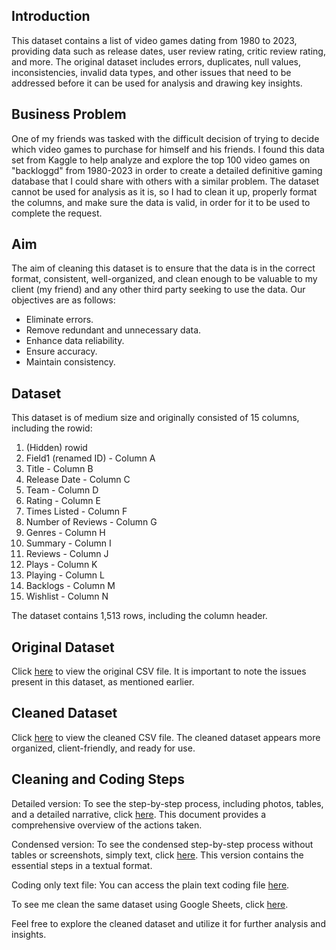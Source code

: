 ## Introduction

This dataset contains a list of video games dating from 1980 to 2023, providing data such as release dates, user review rating, critic review rating, and more. The original dataset includes errors, duplicates, null values, inconsistencies, invalid data types, and other issues that need to be addressed before it can be used for analysis and drawing key insights.

## Business Problem

One of my friends was tasked with the difficult decision of trying to decide which video games to purchase for himself and his friends. I found this data set from Kaggle to help analyze and explore the top 100 video games on "backloggd" from 1980-2023 in order to create a detailed definitive gaming database that I could share with others with a similar problem. The dataset cannot be used for analysis as it is, so I had to clean it up, properly format the columns, and make sure the data is valid, in order for it to be used to complete the request.

## Aim

The aim of cleaning this dataset is to ensure that the data is in the correct format, consistent, well-organized, and clean enough to be valuable to my client (my friend) and any other third party seeking to use the data. Our objectives are as follows:

- Eliminate errors.
- Remove redundant and unnecessary data.
- Enhance data reliability.
- Ensure accuracy.
- Maintain consistency.

## Dataset

This dataset is of medium size and originally consisted of 15 columns, including the rowid:

1. (Hidden) rowid
2. Field1 (renamed ID) - Column A
3. Title - Column B
4. Release Date - Column C
5. Team - Column D
6. Rating - Column E
7. Times Listed - Column F
8. Number of Reviews - Column G
9. Genres - Column H
10. Summary - Column I
11. Reviews - Column J
12. Plays - Column K
13. Playing - Column L
14. Backlogs - Column M
15. Wishlist - Column N

The dataset contains 1,513 rows, including the column header.

## Original Dataset

Click [here](https://drive.google.com/file/d/1udr_5syDa4eZV_DdSna-TXIO-ZMO_scu/view?usp=sharing) to view the original CSV file. It is important to note the issues present in this dataset, as mentioned earlier.

## Cleaned Dataset

Click [here](https://drive.google.com/file/d/14Vcs8W2MBCqgsVxRvbziIp3Rim-YeOLb/view?usp=sharing) to view the cleaned CSV file. The cleaned dataset appears more organized, client-friendly, and ready for use.

## Cleaning and Coding Steps

Detailed version: To see the step-by-step process, including photos, tables, and a detailed narrative, click [here](https://docs.google.com/document/d/1p17JUJIuFJ-aamFRv_R2tYA--98noD8Z/edit?usp=sharing). This document provides a comprehensive overview of the actions taken.

Condensed version: To see the condensed step-by-step process without tables or screenshots, simply text, click [here](https://drive.google.com/file/d/1_Gd63U8HMZ8rwQmBQcmEfJfWoavR4MZK/view?usp=share_link). This version contains the essential steps in a textual format.

Coding only text file: You can access the plain text coding file [here](https://drive.google.com/file/d/1gqwUTsEvxDsCQUStmOkVpLImo7owV0uz/view?usp=share_link).

To see me clean the same dataset using Google Sheets, click [here](https://docs.google.com/spreadsheets/d/1Oim2MsrU-2N4rz6wBPPyx_d3ZKGbt6lQqWri0pWL7hA/edit?usp=sharing).

Feel free to explore the cleaned dataset and utilize it for further analysis and insights.
